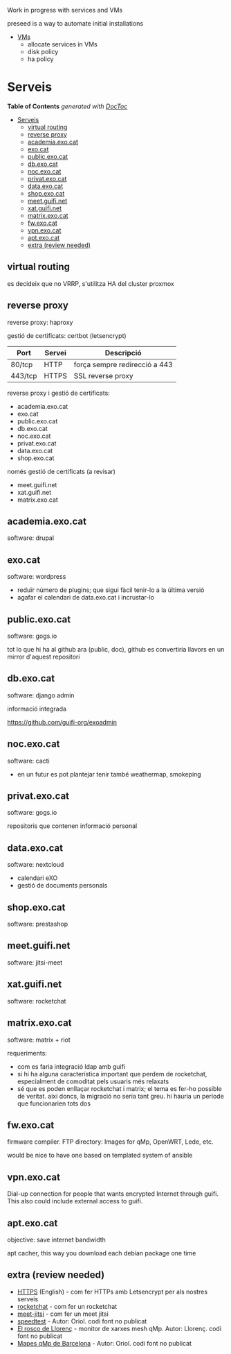 Work in progress with services and VMs

preseed is a way to automate initial installations

- [VMs](https://github.com/guifi-exo/public/blob/master/infrastructure/vms/VMs.md)
    - allocate services in VMs
    - disk policy
    - ha policy
    
# Serveis

<!-- START doctoc generated TOC please keep comment here to allow auto update -->
<!-- DON'T EDIT THIS SECTION, INSTEAD RE-RUN doctoc TO UPDATE -->
**Table of Contents**  *generated with [DocToc](https://github.com/thlorenz/doctoc)*

- [Serveis](#serveis)
  - [virtual routing](#virtual-routing)
  - [reverse proxy](#reverse-proxy)
  - [academia.exo.cat](#academiaexocat)
  - [exo.cat](#exocat)
  - [public.exo.cat](#publicexocat)
  - [db.exo.cat](#dbexocat)
  - [noc.exo.cat](#nocexocat)
  - [privat.exo.cat](#privatexocat)
  - [data.exo.cat](#dataexocat)
  - [shop.exo.cat](#shopexocat)
  - [meet.guifi.net](#meetguifinet)
  - [xat.guifi.net](#xatguifinet)
  - [matrix.exo.cat](#matrixexocat)
  - [fw.exo.cat](#fwexocat)
  - [vpn.exo.cat](#vpnexocat)
  - [apt.exo.cat](#aptexocat)
  - [extra (review needed)](#extra-review-needed)

<!-- END doctoc generated TOC please keep comment here to allow auto update -->

## virtual routing

es decideix que no VRRP, s'utilitza HA del cluster proxmox

## reverse proxy

reverse proxy: haproxy

gestió de certificats: certbot (letsencrypt)

Port | Servei | Descripció
---- | ------ | ----------
80/tcp | HTTP | força sempre redirecció a 443
443/tcp | HTTPS | SSL reverse proxy

reverse proxy i gestió de certificats:
- academia.exo.cat
- exo.cat
- public.exo.cat
- db.exo.cat
- noc.exo.cat
- privat.exo.cat
- data.exo.cat
- shop.exo.cat

només gestió de certificats (a revisar)
- meet.guifi.net
- xat.guifi.net
- matrix.exo.cat

## academia.exo.cat

software: drupal

## exo.cat

software: wordpress

- reduïr número de plugins; que sigui fàcil tenir-lo a la última versió
- agafar el calendari de data.exo.cat i incrustar-lo

## public.exo.cat

software: gogs.io

tot lo que hi ha al github ara (public, doc), github es convertiria llavors en un mirror d'aquest repositori

## db.exo.cat

software: django admin

informació integrada

https://github.com/guifi-org/exoadmin

## noc.exo.cat

software: cacti

- en un futur es pot plantejar tenir també weathermap, smokeping

## privat.exo.cat

software: gogs.io

repositoris que contenen informació personal

## data.exo.cat

software: nextcloud

- calendari eXO
- gestió de documents personals

## shop.exo.cat

software: prestashop

## meet.guifi.net

software: jitsi-meet

## xat.guifi.net

software: rocketchat

## matrix.exo.cat

software: matrix + riot

requeriments:
- com es faria integració ldap amb guifi
- si hi ha alguna característica important que perdem de rocketchat, especialment de comoditat pels usuaris més relaxats
- sé que es poden enllaçar rocketchat i matrix; el tema es fer-ho possible de veritat. així doncs, la migració no seria tant greu. hi hauria un període que funcionarien tots dos

## fw.exo.cat

firmware compiler. FTP directory: Images for qMp, OpenWRT, Lede, etc.

would be nice to have one based on templated system of ansible

## vpn.exo.cat

Dial-up connection for people that wants encrypted Internet through guifi. This also could include external access to guifi.

## apt.exo.cat

objective: save internet bandwidth

apt cacher, this way you download each debian package one time

## extra (review needed)

- [HTTPS](service-https) (English) - com fer HTTPs amb Letsencrypt per als nostres serveis
- [rocketchat](service-rocketchat) - com fer un rocketchat
- [meet-jitsi](service-meet-jitsi) - com fer un meet jitsi
- [speedtest](service-speedtest) - Autor: Oriol. codi font no publicat
- [El rosco de Llorenç](http://dsg.ac.upc.edu/qmpmon) - monitor de xarxes mesh qMp. Autor: Llorenç. codi font no publicat
- [Mapes qMp de Barcelona](http://sants.guifi.net/maps) - Autor: Oriol. codi font no publicat
